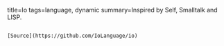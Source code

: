 title=Io
tags=language, dynamic
summary=Inspired by Self, Smalltalk and LISP.
~~~~~~

[Source](https://github.com/IoLanguage/io)
